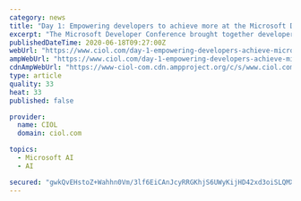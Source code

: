 ```yaml
---
category: news
title: "Day 1: Empowering developers to achieve more at the Microsoft Developer Conference"
excerpt: "The Microsoft Developer Conference brought together developers and tech professionals in the country to underlined the critical role of developers."
publishedDateTime: 2020-06-18T09:27:00Z
webUrl: "https://www.ciol.com/day-1-empowering-developers-achieve-microsoft-developer-conference/"
ampWebUrl: "https://www.ciol.com/day-1-empowering-developers-achieve-microsoft-developer-conference/amp/"
cdnAmpWebUrl: "https://www-ciol-com.cdn.ampproject.org/c/s/www.ciol.com/day-1-empowering-developers-achieve-microsoft-developer-conference/amp/"
type: article
quality: 33
heat: 33
published: false

provider:
  name: CIOL
  domain: ciol.com

topics:
  - Microsoft AI
  - AI

secured: "gwkQvEHstoZ+Wahhn0Vm/3lf6EiCAnJcyRRGKhjS6UWyKijHD42xd3oiSLQMXJ47689obVlIG4cygV1i64v/1IQ2ob/K0IUhkzMjP7vzG5/fmtFeyd/fKUWu8SXcwHHXaAptDKi8pI9cvGQELGDm+yBGfb5bTWfzq6sMKIOuB/ph60LRO4xC+z8DNjG2SCks4RPHk7SbrieLJ9GMw54XXCF9T5T2Ff43nO9B/B257AS4t703qCnEE6vRV1n+S39PGWX+HuxlcOhZpGgbXVr0JBbySzjwLHeSqZ9NjD0HK7x5FngKogKoYVeQBh0mj9uy/xoQNn/UUvvGoUwtWw+X2w==;lq/Cv2iNsNMjYWWBUw5wYg=="
---
```



